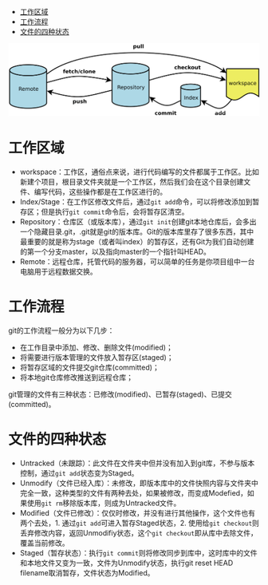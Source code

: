 <!-- TOC -->

- [工作区域](#%E5%B7%A5%E4%BD%9C%E5%8C%BA%E5%9F%9F)
- [工作流程](#%E5%B7%A5%E4%BD%9C%E6%B5%81%E7%A8%8B)
- [文件的四种状态](#%E6%96%87%E4%BB%B6%E7%9A%84%E5%9B%9B%E7%A7%8D%E7%8A%B6%E6%80%81)

<!-- /TOC -->

![workspace](images/workspace.png)

# 工作区域
+ workspace：工作区，通俗点来说，进行代码编写的文件都属于工作区。比如新建个项目，根目录文件夹就是一个工作区，然后我们会在这个目录创建文件、编写代码，这些操作都是在工作区进行的。
+ Index/Stage：在工作区修改文件后，通过`git add`命令，可以将修改添加到暂存区；但是执行`git commit`命令后，会将暂存区清空。
+ Repository：仓库区（或版本库），通过`git init`创建git本地仓库后，会多出一个隐藏目录.git，.git就是git的版本库。Git的版本库里存了很多东西，其中最重要的就是称为stage（或者叫index）的暂存区，还有Git为我们自动创建的第一个分支master，以及指向master的一个指针叫HEAD。
+ Remote：远程仓库，托管代码的服务器，可以简单的任务是你项目组中一台电脑用于远程数据交换。

# 工作流程
git的工作流程一般分为以下几步：
+ 在工作目录中添加、修改、删除文件(modified)；
+ 将需要进行版本管理的文件放入暂存区(staged)；
+ 将暂存区域的文件提交git仓库(committed)；
+ 将本地git仓库修改推送到远程仓库；

git管理的文件有三种状态：已修改(modified)、已暂存(staged)、已提交(committed)。

# 文件的四种状态
+ Untracked（未跟踪）：此文件在文件夹中但并没有加入到git库，不参与版本控制，通过`git add`状态变为Staged。
+ Unmodify（文件已经入库）：未修改，即版本库中的文件快照内容与文件夹中完全一致，这种类型的文件有两种去处，如果被修改，而变成Modefied，如果使用`git rm`移除版本库，则成为Untracked文件。
+ Modified（文件已修改）：仅仅时修改，并没有进行其他操作，这个文件也有两个去处，1. 通过`git add`可进入暂存Staged状态，2. 使用给`git checkout`则丢弃修改内容，返回Unmodifiy状态，这个`git checkout`即从库中去除文件，覆盖当前修改。
+ Staged（暂存状态）：执行`git commit`则将修改同步到库中，这时库中的文件和本地文件又变为一致，文件为Unmodify状态，执行git reset HEAD filename取消暂存，文件状态为Modified。